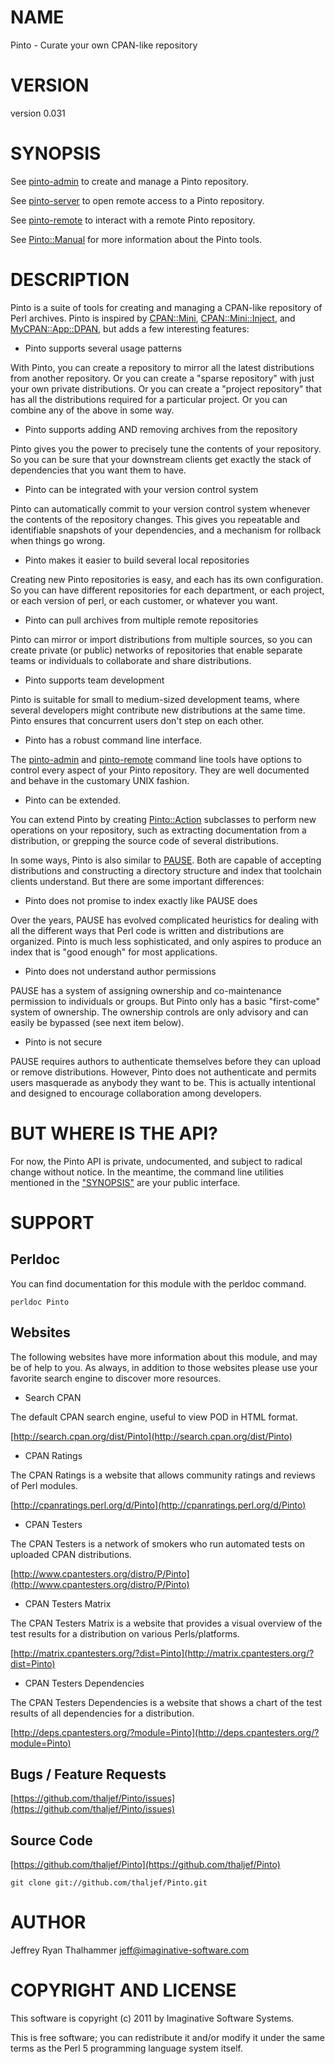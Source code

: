 # NAME

Pinto - Curate your own CPAN-like repository

# VERSION

version 0.031

# SYNOPSIS

See [pinto-admin](http://search.cpan.org/perldoc?pinto-admin) to create and manage a Pinto repository.

See [pinto-server](http://search.cpan.org/perldoc?pinto-server) to open remote access to a Pinto repository.

See [pinto-remote](http://search.cpan.org/perldoc?pinto-remote) to interact with a remote Pinto repository.

See [Pinto::Manual](http://search.cpan.org/perldoc?Pinto::Manual) for more information about the Pinto tools.

# DESCRIPTION

Pinto is a suite of tools for creating and managing a CPAN-like
repository of Perl archives.  Pinto is inspired by [CPAN::Mini](http://search.cpan.org/perldoc?CPAN::Mini),
[CPAN::Mini::Inject](http://search.cpan.org/perldoc?CPAN::Mini::Inject), and [MyCPAN::App::DPAN](http://search.cpan.org/perldoc?MyCPAN::App::DPAN), but adds a few
interesting features:

- Pinto supports several usage patterns

With Pinto, you can create a repository to mirror all the latest
distributions from another repository.  Or you can create a "sparse
repository" with just your own private distributions.  Or you can
create a "project repository" that has all the distributions required
for a particular project.  Or you can combine any of the above in some
way.

- Pinto supports adding AND removing archives from the repository

Pinto gives you the power to precisely tune the contents of your
repository.  So you can be sure that your downstream clients get
exactly the stack of dependencies that you want them to have.

- Pinto can be integrated with your version control system

Pinto can automatically commit to your version control system whenever
the contents of the repository changes.  This gives you repeatable and
identifiable snapshots of your dependencies, and a mechanism for
rollback when things go wrong.

- Pinto makes it easier to build several local repositories

Creating new Pinto repositories is easy, and each has its own
configuration.  So you can have different repositories for each
department, or each project, or each version of perl, or each
customer, or whatever you want.

- Pinto can pull archives from multiple remote repositories

Pinto can mirror or import distributions from multiple sources, so you
can create private (or public) networks of repositories that enable
separate teams or individuals to collaborate and share distributions.

- Pinto supports team development

Pinto is suitable for small to medium-sized development teams, where
several developers might contribute new distributions at the same
time.  Pinto ensures that concurrent users don't step on each other.

- Pinto has a robust command line interface.

The [pinto-admin](http://search.cpan.org/perldoc?pinto-admin) and [pinto-remote](http://search.cpan.org/perldoc?pinto-remote) command line tools have options
to control every aspect of your Pinto repository.  They are well
documented and behave in the customary UNIX fashion.

- Pinto can be extended.

You can extend Pinto by creating [Pinto::Action](http://search.cpan.org/perldoc?Pinto::Action) subclasses to
perform new operations on your repository, such as extracting
documentation from a distribution, or grepping the source code of
several distributions.

In some ways, Pinto is also similar to [PAUSE](http://pause.perl.org).
Both are capable of accepting distributions and constructing a
directory structure and index that toolchain clients understand.  But
there are some important differences:

- Pinto does not promise to index exactly like PAUSE does

Over the years, PAUSE has evolved complicated heuristics for dealing
with all the different ways that Perl code is written and
distributions are organized.  Pinto is much less sophisticated, and
only aspires to produce an index that is "good enough" for most
applications.

- Pinto does not understand author permissions

PAUSE has a system of assigning ownership and co-maintenance
permission to individuals or groups.  But Pinto only has a basic
"first-come" system of ownership.  The ownership controls are only
advisory and can easily be bypassed (see next item below).

- Pinto is not secure

PAUSE requires authors to authenticate themselves before they can
upload or remove distributions.  However, Pinto does not authenticate
and permits users masquerade as anybody they want to be.  This is
actually intentional and designed to encourage collaboration among
developers.

# BUT WHERE IS THE API?

For now, the Pinto API is private, undocumented, and subject to
radical change without notice.  In the meantime, the command line
utilities mentioned in the ["SYNOPSIS"](#SYNOPSIS) are your public interface.

# SUPPORT

## Perldoc

You can find documentation for this module with the perldoc command.

    perldoc Pinto

## Websites

The following websites have more information about this module, and may be of help to you. As always,
in addition to those websites please use your favorite search engine to discover more resources.

- Search CPAN

The default CPAN search engine, useful to view POD in HTML format.

[http://search.cpan.org/dist/Pinto](http://search.cpan.org/dist/Pinto)

- CPAN Ratings

The CPAN Ratings is a website that allows community ratings and reviews of Perl modules.

[http://cpanratings.perl.org/d/Pinto](http://cpanratings.perl.org/d/Pinto)

- CPAN Testers

The CPAN Testers is a network of smokers who run automated tests on uploaded CPAN distributions.

[http://www.cpantesters.org/distro/P/Pinto](http://www.cpantesters.org/distro/P/Pinto)

- CPAN Testers Matrix

The CPAN Testers Matrix is a website that provides a visual overview of the test results for a distribution on various Perls/platforms.

[http://matrix.cpantesters.org/?dist=Pinto](http://matrix.cpantesters.org/?dist=Pinto)

- CPAN Testers Dependencies

The CPAN Testers Dependencies is a website that shows a chart of the test results of all dependencies for a distribution.

[http://deps.cpantesters.org/?module=Pinto](http://deps.cpantesters.org/?module=Pinto)

## Bugs / Feature Requests

[https://github.com/thaljef/Pinto/issues](https://github.com/thaljef/Pinto/issues)

## Source Code



[https://github.com/thaljef/Pinto](https://github.com/thaljef/Pinto)

    git clone git://github.com/thaljef/Pinto.git

# AUTHOR

Jeffrey Ryan Thalhammer <jeff@imaginative-software.com>

# COPYRIGHT AND LICENSE

This software is copyright (c) 2011 by Imaginative Software Systems.

This is free software; you can redistribute it and/or modify it under
the same terms as the Perl 5 programming language system itself.